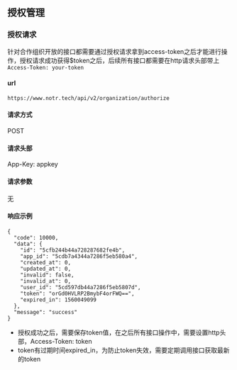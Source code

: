 
## 授权管理

### 授权请求
针对合作组织开放的接口都需要通过授权请求拿到access-token之后才能进行操作，授权请求成功获得$token之后，后续所有接口都需要在http请求头部带上`Access-Token: your-token`

#### url
`https://www.notr.tech/api/v2/organization/authorize`

#### 请求方式
POST

#### 请求头部
App-Key: appkey

#### 请求参数
无

#### 响应示例

```
{
  "code": 10000,
  "data": {
    "id": "5cfb244b44a728287682fe4b",
    "app_id": "5cdb7a4344a7286f5eb580a4",
    "created_at": 0,
    "updated_at": 0,
    "invalid": false,
    "invalid_at": 0,
    "user_id": "5cd597db44a7286f5eb5807d",
    "token": "orGd0HVLRP2BmybF4orFWQ==",
    "expired_in": 1560049099
  },
  "message": "success"
}

```

- 授权成功之后，需要保存token值，在之后所有接口操作中，需要设置http头部，Access-Token: token
- token有过期时间expired_in，为防止token失效，需要定期调用接口获取最新的token

